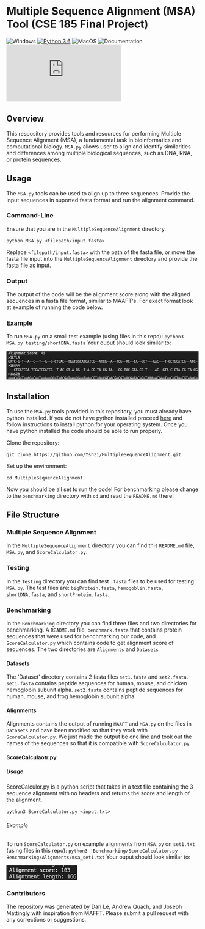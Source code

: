 # Multiple Sequence Alignment (MSA) Tool (CSE 185 Final Project)
![Windows](https://svgshare.com/i/ZhY.svg) [![Python 3.6](https://img.shields.io/badge/python-3.6-blue.svg)](https://www.python.org/downloads/release/python-360/) ![MacOS](https://github.com/scrapy/scrapy/workflows/macOS/badge.svg) ![Documentation](https://readthedocs.org/projects/ansicolortags/badge/?version=latest) ![Latest Realease](https://badgen.net/github/release/Naereen/Strapdown.js)
## Overview 
This respository provides tools and resources for performing Multiple Sequence Alignment (MSA), a fundamental task in bioinformatics and computational biology. `MSA.py` allows user to align and identify similarities and differences among multiple biological sequences, such as DNA, RNA, or protein sequences. 

## Usage 
The `MSA.py` tools can be used to align up to three sequences. Provide the input sequences in suported fasta format and run the alignment command. 

### Command-Line
Ensure that you are in the `MultipleSequenceAlignment` directory.
```
python MSA.py <filepath/input.fasta>
```
Replace `<filepath/input.fasta>` with the path of the fasta file, or move the fasta file input into the `MultipleSequenceAlignment` directory and provide the fasta file as input.

### Output
The output of the code will be the alignment score along with the aligned sequences in a fasta file format, similar to MAAFT's. For exact format look at example of running the code below.

### Example
To run `MSA.py` on a small test example (using files in this repo):
`python3 MSA.py testing/shortDNA.fasta`
Your ouput should look similar to: 

![shortDNA MSA ouput](Images/shortDNAoutput.png)

## Installation 
To use the `MSA.py` tools provided in this repository, you must already have python installed. If you do not have python installed proceed [here](https://www.python.org/downloads/) and follow instructions to install python for your operating system. Once you have python installed the code should be able to run properly.

Clone the repository:
```
git clone https://github.com/Yshzi/MultipleSequenceAlignment.git
```
Set up the environment:
```
cd MultipleSequenceAlignment
```
Now you should be all set to run the code! For benchmarking please change to the `benchmarking` directory with `cd` and read the `README.md` there!

## File Structure
### Multiple Sequence Alignment
In the `MultipleSequenceAlignment` directory you can find this `README.md` file, `MSA.py`, and `ScoreCalculator.py`.

### Testing
In the `Testing` directory you can find test `.fasta` files to be used for testing `MSA.py`. The test files are: `bigProtein.fasta`, `hemogoblin.fasta`, `shortDNA.fasta`, and `shortProtein.fasta`.
 
### Benchmarking
In the `Benchmarking` directory you can find three files and two directories for benchmarking. A `README.md` file, `benchmark.fasta` that contains protein sequences that were used for benchmarking our code, and `ScoreCalculator.py` which contains code to get alignment score of sequences. The two directories are `Alignments` and `Datasets`

#### Datasets
The 'Dataset' directory contains 2 fasta files `set1.fasta` and `set2.fasta`. `set1.fasta` contains peptide sequences for human, mouse, and chicken hemoglobin subunit alpha. `set2.fasta` contains peptide sequences for human, mouse, and frog hemoglobin subunit alpha.

#### Alignments
Alignments contains the output of running `MAAFT` and `MSA.py` on the files in `Datasets` and have been modified so that they work with `ScoreCalculator.py`. We just made the output be one line and took out the names of the sequences so that it is compatible with `ScoreCalculator.py`

#### ScoreCalculaotr.py
##### Usage
ScoreCalculor.py is a python script that takes in a text file containing the 3 sequence alignment with no headers and returns the score and length of the alignment.
```
python3 ScoreCalculator.py <input.txt>
```

###### Example
To run `ScoreCalculator.py` on example alignments from `MSA.py` on `set1.txt` (using files in this repo):
`python3 'Benchmarking/ScoreCalculator.py Benchmarking/Alignments/msa_set1.txt`
Your ouput should look similar to: 

![ScoreCalculator](Images/scoreCalculator.png)

### Contributors 
The repository was generated by Dan Le, Andrew Quach, and Joseph Mattingly with inspiration from MAFFT. Please submit a pull request with any corrections or suggestions.
